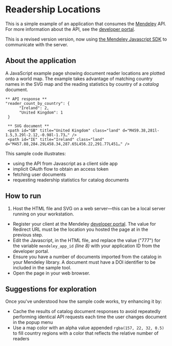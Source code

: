 # Readership Locations

This is a simple example of an application that consumes the [Mendeley](http://www.mendeley.com) API.  For more information about the API, see the [developer portal](http://dev.mendeley.com).

This is a revised version version, now using [the Mendeley Javascript SDK](https://git.mendeley.com/projects/WWW/repos/mendeley-javascript-sdk/browse) to communicate with the server.

## About the application

A JavaScript example page showing document reader locations are plotted onto a world map. The example takes advantage of matching country names in the SVG map and the reading statistics by country of a *catalog* document.

	** API response **
	"reader_count_by_country": {
	      "Ireland": 2,
	      "United Kingdom": 1
	 }
	 
	 ** SVG document **
	 <path id="GB" title="United Kingdom" class="land" d="M459.38,281l-1.5,3.29l-2.12,-0.98l-1.73…" />
	 <path id="IE" title="Ireland" class="land" d="M457.88,284.29L458.34,287.65L456.22,291.77L451…" />

This sample code illustrates:

* using the API from Javascript as a client side app
* implicit OAuth flow to obtain an access token
* fetching user documents
* requesting readership statistics for catalog documents


## How to run


1. Host the HTML file and SVG on a web server—this can be a local server running on your workstation.
* Register your client at the Mendeley [developer portal](http://dev.mendeley.com/yourapps.html). The value for Redirect URL must be the location you hosted the page at in the previous step.
* Edit the Javascript, in the HTML file, and replace the value ("777") for the variable `mendeley_app_id` *(line 8)* with your application ID from the developer portal.
* Ensure you have a number of documents imported from the catalog in your Mendeley library. A document must have a DOI identifier to be included in the sample tool.
* Open the page in your web browser.
		
## Suggestions for exploration

Once you've understood how the sample code works, try enhancing it by:

* Cache the results of catalog document responses to avoid repeatedly performing identical API requests each time the user changes document in the popup menu
* Use a map color with an alpha value appended `rgba(157, 22, 32, 0.5)` to fill country regions with a color that reflects the relative number of readers
